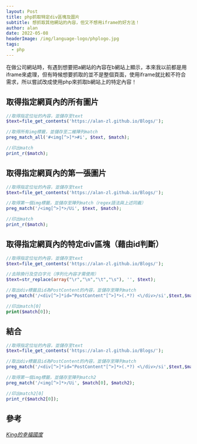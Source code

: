 ```yaml
---
layout: Post
title: php抓取特定div區塊及圖片
subtitle: 想抓取其他網站的內容，但又不想用iframe的好方法！
author: alan
date: 2022-05-08
headerImage: /img/language-logo/phplogo.jpg
tags:
  - php
---
```


在做公司網站時，有遇到想要把a網站的內容在b網站上顯示，本來我以前都是用iframe來處理，但有時候想要抓取的並不是整個頁面，使用iframe就比較不符合需求，所以嘗試改成使用php來抓取b網站上的特定內容！

## 取得指定網頁內的所有圖片

```php
//取得指定位址的內容，並儲存至text
$text=file_get_contents('https://alan-zl.github.io/Blogs/');

//取得所有img標籤，並儲存至二維陣列match
preg_match_all('#<img[^>]*>#i', $text, $match);

//印出match
print_r($match);
```

## 取得指定網頁內的第一張圖片

```php
//取得指定位址的內容，並儲存至text
$text=file_get_contents('https://alan-zl.github.io/Blogs/');

//取得第一個img標籤，並儲存至陣列match（regex語法與上述同義）
preg_match('/<img[^>]*>/Ui', $text, $match);

//印出match
print_r($match);
```

## 取得指定網頁內的特定div區塊（藉由id判斷）

```php
//取得指定位址的內容，並儲存至text
$text=file_get_contents('https://alan-zl.github.io/Blogs/');

//去除換行及空白字元（序列化內容才需使用）
$text=str_replace(array("\r","\n","\t","\s"), '', $text);  

//取出div標籤且id為PostContent的內容，並儲存至陣列match
preg_match('/<div[^>]*id="PostContent"[^>]*>(.*?) <\/div>/si',$text,$match);

//印出match[0]
print($match[0]);
```

## 結合

```php
//取得指定位址的內容，並儲存至text
$text=file_get_contents('https://alan-zl.github.io/Blogs/');   

//取出div標籤且id為PostContent的內容，並儲存至陣列match
preg_match('/<div[^>]*id="PostContent"[^>]*>(.*?) <\/div>/si',$text,$match);  

//取得第一個img標籤，並儲存至陣列match2
preg_match('/<img[^>]*>/Ui', $match[0], $match2);

//印出match2[0]
print_r($match2[0]);
```

## 參考
###### [King的幸福國度](https://kingjoy1235.pixnet.net/blog/post/28598212)